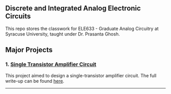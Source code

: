 ## Discrete and Integrated Analog Electronic Circuits
This repo stores the classwork for ELE633 - Graduate Analog Circuitry at Syracuse University, taught under Dr. Prasanta Ghosh.
## Major Projects
### 1. [Single Transistor Amplifier Circuit]()
This project aimed to design a single-transistor amplifier circuit. The full write-up can be found [here]().

---
